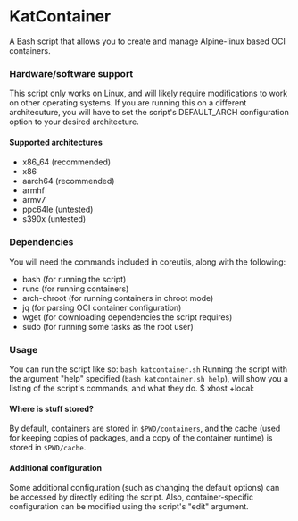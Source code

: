 # KatContainer
A Bash script that allows you to create and manage Alpine-linux based OCI containers.

### Hardware/software support
This script only works on Linux, and will likely require modifications to work on other operating systems. If you are running this on a different architecuture, you will have to set the script's DEFAULT_ARCH configuration option to your desired architecture.

#### Supported architectures
- x86_64 (recommended)
- x86
- aarch64 (recommended)
- armhf
- armv7
- ppc64le (untested)
- s390x (untested)

### Dependencies
You will need the commands included in coreutils, along with the following:
- bash (for running the script)
- runc (for running containers)
- arch-chroot (for running containers in chroot mode)
- jq (for parsing OCI container configuration)
- wget (for downloading dependencies the script requires)
- sudo (for running some tasks as the root user)

### Usage
You can run the script like so:
```bash katcontainer.sh```
Running the script with the argument "help" specified (```bash katcontainer.sh help```), will show you a listing of the script's commands, and what they do.
$ xhost +local:

#### Where is stuff stored?
By default, containers are stored in ```$PWD/containers```, and the cache (used for keeping copies of packages, and a copy of the container runtime) is stored in ```$PWD/cache```.

#### Additional configuration
Some additional configuration (such as changing the default options) can be accessed by directly editing the script. Also, container-specific configuration can be modified using the script's "edit" argument.
